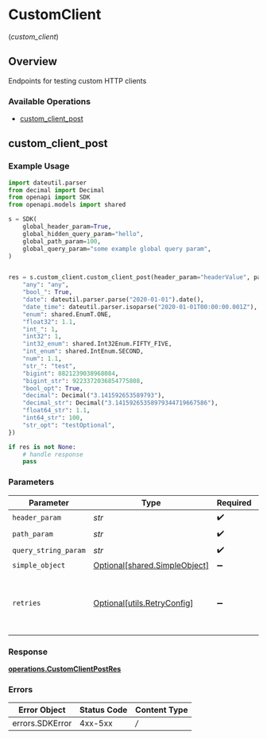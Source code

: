 # CustomClient
(*custom_client*)

## Overview

Endpoints for testing custom HTTP clients

### Available Operations

* [custom_client_post](#custom_client_post)

## custom_client_post

### Example Usage

```python
import dateutil.parser
from decimal import Decimal
from openapi import SDK
from openapi.models import shared

s = SDK(
    global_header_param=True,
    global_hidden_query_param="hello",
    global_path_param=100,
    global_query_param="some example global query param",
)


res = s.custom_client.custom_client_post(header_param="headerValue", path_param="pathValue", query_string_param="queryValue", simple_object={
    "any": "any",
    "bool_": True,
    "date": dateutil.parser.parse("2020-01-01").date(),
    "date_time": dateutil.parser.isoparse("2020-01-01T00:00:00.001Z"),
    "enum": shared.EnumT.ONE,
    "float32": 1.1,
    "int_": 1,
    "int32": 1,
    "int32_enum": shared.Int32Enum.FIFTY_FIVE,
    "int_enum": shared.IntEnum.SECOND,
    "num": 1.1,
    "str_": "test",
    "bigint": 8821239038968084,
    "bigint_str": 9223372036854775808,
    "bool_opt": True,
    "decimal": Decimal("3.141592653589793"),
    "decimal_str": Decimal("3.14159265358979344719667586"),
    "float64_str": 1.1,
    "int64_str": 100,
    "str_opt": "testOptional",
})

if res is not None:
    # handle response
    pass

```

### Parameters

| Parameter                                                            | Type                                                                 | Required                                                             | Description                                                          | Example                                                              |
| -------------------------------------------------------------------- | -------------------------------------------------------------------- | -------------------------------------------------------------------- | -------------------------------------------------------------------- | -------------------------------------------------------------------- |
| `header_param`                                                       | *str*                                                                | :heavy_check_mark:                                                   | N/A                                                                  | headerValue                                                          |
| `path_param`                                                         | *str*                                                                | :heavy_check_mark:                                                   | N/A                                                                  | pathValue                                                            |
| `query_string_param`                                                 | *str*                                                                | :heavy_check_mark:                                                   | N/A                                                                  | queryValue                                                           |
| `simple_object`                                                      | [Optional[shared.SimpleObject]](../../models/shared/simpleobject.md) | :heavy_minus_sign:                                                   | N/A                                                                  |                                                                      |
| `retries`                                                            | [Optional[utils.RetryConfig]](../../models/utils/retryconfig.md)     | :heavy_minus_sign:                                                   | Configuration to override the default retry behavior of the client.  |                                                                      |


### Response

**[operations.CustomClientPostRes](../../models/operations/customclientpostres.md)**
### Errors

| Error Object    | Status Code     | Content Type    |
| --------------- | --------------- | --------------- |
| errors.SDKError | 4xx-5xx         | */*             |
